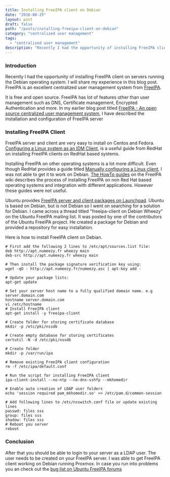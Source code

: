 ```yaml
---
title: Installing FreeIPA client on Debian
date: "2016-08-25"
layout: post
draft: false
path: "/posts/installing-freeipa-client-on-debian"
category: "centralized user management"
tags:
  - "centralized user management"
description: "Recently I had the opportunity of installing FreeIPA client on servers running the Debian operating system. I will share my experience in this blog post. FreeIPA is an excellent centralized user management system from FreeIPA."
---
```


### Introduction
Recently I had the opportunity of installing FreeIPA client on servers running the Debian operating system. I will share my experience in this blog post. FreeIPA is an excellent centralized user management system from [FreeIPA](http://www.freeipa.org).

It is free and open source. FreeIPA has lot of features other than user management such as DNS, Certificate management, Encrypted Authentication and more. In my earlier blog post titled [FreeIPA - An open source centralized user management system](/posts/freeipa---an-open-source-centralized-user-management-system), I have described the installation and configuration of FreeIPA server

### Installing FreeIPA Client
FreeIPA server and client are very easy to install on Centos and Fedora. [Configuring a Linux system as an IDM Client](https://access.redhat.com/documentation/en-us/red_hat_enterprise_linux/6/html/identity_management_guide/installing_the_ipa_client_on_linux), is a useful guide from RedHat on installing FreeIPA clients on RedHat based systems.

Installing FreeIPA on other operating systems is a lot more difficult. Even though RedHat provides a guide titled [Manually configuring a Linux client](https://access.redhat.com/documentation/en-us/red_hat_enterprise_linux/5/html/configuring_identity_management/linux-manual), I was not able to get it to work on Debian. [The HowTo guides](http://www.freeipa.org/page/HowTos) on the FreeIPA wiki describes the process of installing FreeIPA on non Red Hat based operating systems and integration with different applications. However these guides were not useful.

Ubuntu provides [FreeIPA server and client packages on Launchpad](https://launchpad.net/freeipa). Ubuntu is based on Debian, but is not Debian so I went on searching for a solution for Debian. I came across a thread titled "freeipa-client on Debian Wheezy" on the Ubuntu FreeIPA mailing list. It was posted by one of the contributors of the Ubuntu FreeIPA project. He created a package for Debian and provided a repository for easy installation.

Here is how to install FreeIPA client on Debian.

```
# First add the following 2 lines to /etc/apt/sources.list file:
deb http://apt.numeezy.fr wheezy main
deb-src http://apt.numeezy.fr wheezy main

# Then install the package signature verification key using:
wget -qO - http://apt.numeezy.fr/numeezy.asc | apt-key add -

# Update your package lists:
apt-get update

# Set your server host name to a fully qualified domain name. e.g server.domain.com
hostname server.domain.com
vi /etc/hostname
# Install FreeIPA client
apt-get install -y freeipa-client

# Create folder for storing certificate database
mkdir -p /etc/pki/nssdb

# Create empty database for storing certificates
certutil -N -d /etc/pki/nssdb

# Create folder
mkdir -p /var/run/ipa

# Remove existing FreeIPA client configuration
rm -f /etc/ipa/default.conf

# Run the script for installing FreeIPA client
ipa-client-install --no-ntp --no-dns-sshfp --mkhomedir

# Enable auto creation of LDAP user folders
echo 'session required pam_mkhomedir.so' >> /etc/pam.d/common-session

# Add following lines to /etc/nsswitch.conf file or update existing lines
passwd: files sss
group: files sss
shadow: files sss
# Reboot you server
reboot
```

### Conclusion
After that you should be able to login to your server as a LDAP user. The user needs to be created on your FreeIPA server. I was able to get FreeIPA client working on Debian running Proxmox. In case you run into problems you an check out the [bug list on Ubuntu FreeIPA forums](https://bugs.launchpad.net/ubuntu/+source/freeipa/+bug/1280215)
